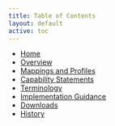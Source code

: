 ```yaml
---
title: Table of Contents
layout: default
active: toc
---
```


<div>
  <ul>
    <li><a href="index.html">Home</a></li>
    <li><a href="pro-overview.html">Overview</a></li>
    <li><a href="profiles.html">Mappings and Profiles</a></li>
    <li><a href="capstatements.html">Capability Statements</a></li>
    <li><a href="terminology.html">Terminology</a></li>
    <li><a href="guidance.html">Implementation Guidance</a></li>
    <li><a href="downloads.html">Downloads</a></li>
    <li><a href="history.html">History</a></li>
   </ul>
</div>
